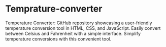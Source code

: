 # Temprature-converter
Temperature Converter: GitHub repository showcasing a user-friendly temperature conversion tool in HTML, CSS, and JavaScript. Easily convert between Celsius and Fahrenheit with a simple interface. Simplify temperature conversions with this convenient tool.
